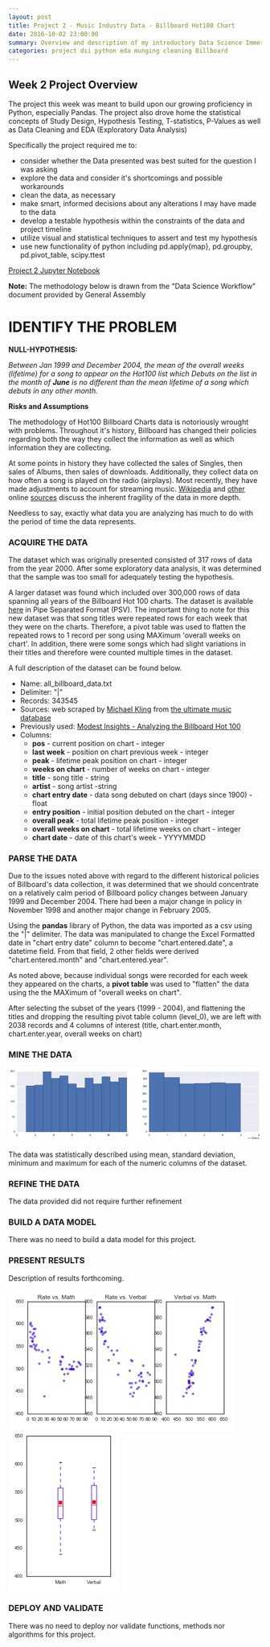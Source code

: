 ```yaml
---
layout: post
title: Project 2 - Music Industry Data - Billboard Hot100 Chart
date: 2016-10-02 23:00:00
summary: Overview and description of my introductory Data Science Immersive project
categories: project dsi python eda munging cleaning Billboard
---
```


Week 2 Project Overview
-----------------------

The project this week was meant to build upon our growing proficiency in Python, especially Pandas. The project also drove home the statistical concepts of Study Design, Hypothesis Testing, T-statistics, P-Values as well as Data Cleaning and EDA (Exploratory Data Analysis)

Specifically the project required me to:

-	consider whether the Data presented was best suited for the question I was asking
-	explore the data and consider it's shortcomings and possible workarounds
-	clean the data, as necessary
-	make smart, informed decisions about any alterations I may have made to the data
-	develop a testable hypothesis within the constraints of the data and project timeline
-	utilize visual and statistical techniques to assert and test my hypothesis
-	use new functionality of python including pd.apply{map}, pd.groupby, pd.pivot\_table, scipy.ttest

[Project 2 Jupyter Notebook](https://github.com/jpfreeley/DSI-NYC-2/blob/master/projects/projects-weekly/project-02/JPF_project_2.ipynb)

**Note:** The methodology below is drawn from the "Data Science Workflow" document provided by General Assembly

IDENTIFY THE PROBLEM
====================

**NULL-HYPOTHESIS:**

*Between Jan 1999 and December 2004, the mean of the overall weeks (lifetime) for a song to appear on the Hot100 list which Debuts on the list in the month of **June** is no different than the mean lifetime of a song which debuts in any other month.*

**Risks and Assumptions**

The methodology of Hot100 Billboard Charts data is notoriously wrought with problems. Throughout it's history, Billboard has changed their policies regarding both the way they collect the information as well as which information they are collecting.

At some points in history they have collected the sales of Singles, then sales of Albums, then sales of downloads. Additionally, they collect data on how often a song is played on the radio (airplays). Most recently, they have made adjustments to account for streaming music. [Wikipedia](https://en.wikipedia.org/wiki/Billboard_Hot_100) and [other](https://theringer.com/billboard-hot-100-singles-chart-broken-313cbe9094b9#.oznojthyp) online  [sources](http://www.npr.org/sections/therecord/2013/08/16/207879695/how-the-hot-100-became-americas-hit-barometer) discuss the inherent fragility of the data in more depth.

Needless to say, exactly what data you are analyzing has much to do with the period of time the data represents.

### ACQUIRE THE DATA

The dataset which was originally presented consisted of 317 rows of data from the year 2000. After some exploratory data analysis, it was determined that the sample was too small for adequately testing the hypothesis.

A larger dataset was found which included over 300,000 rows of data spanning all years of the Billboard Hot 100 charts. The dataset is available [here](http://www.modestinsights.com/wp-content/uploads/2015/03/all_billboard_data.txt) in Pipe Separated Format (PSV). The important thing to note for this new dataset was that song titles were repeated rows for each week that they were on the charts. Therefore, a pivot table was used to flatten the repeated rows to 1 record per song using MAXimum 'overall weeks on chart'. In addition, there were some songs which had slight variations in their titles and therefore were counted multiple times in the dataset.

A full description of the dataset can be found below.

-	Name: all_billboard_data.txt
-	Delimiter: "\|"
-	Records: 343545
-	Sources: web scraped by [Michael Kling][7c9ad3db] from [the ultimate music database](http://www.umdmusic.com/default.asp?Lang=English&Chart=D)
-	Previously used: [Modest Insights - Analyzing the Billboard Hot 100](http://www.modestinsights.com/analyzing-the-billboard-hot-100/)
-	Columns:
	-	**pos** - current position on chart - integer
	-	**last week** - position on chart previous week - integer
	-	**peak** - lifetime peak position on chart - integer
	-	**weeks on chart** - number of weeks on chart - integer
	-	**title** - song title - string
	-	**artist** - song artist -string
	-	**chart entry date** - data song debuted on chart (days since 1900) - float
	-	**entry position** - initial position debuted on the chart - integer
	-	**overall peak** - total lifetime peak position - integer
	-	**overall weeks on chart** - total lifetime weeks on chart - integer
	-	**chart date** - date of this chart's week - YYYYMMDD

  [7c9ad3db]: http://www.modestinsights.com/author/mwklinggmail-com/ "Michael Kling"

### PARSE THE DATA

Due to the issues noted above with regard to the different historical policies of Billboard's data collection, it was determined that we should concentrate on a relatively calm period of Billboard policy changes between January 1999 and December 2004. There had been a major change in policy in November 1998 and another major change in February 2005.

Using the **pandas** library of Python, the data was imported as a csv using the "\|" delimiter. The data was manipulated to change the Excel Formatted date in "chart entry date" column to become "chart.entered.date", a datetime field. From that field, 2 other fields were derived "chart.entered.month" and "chart.entered.year".

As noted above, because individual songs were recorded for each week they appeared on the charts, a **pivot table** was used to "flatten" the data using the the MAXimum of "overall weeks on chart".

After selecting the subset of the years (1999 - 2004), and flattening the titles and dropping the resulting pivot table column (level_0), we are left with 2038 records and 4 columns of interest (title, chart.enter.month, chart.enter.year, overall weeks on chart)

### MINE THE DATA

![](/images/billboard_histograms.png)

The data was statistically described using mean, standard deviation, minimum and maximum for each of the numeric columns of the dataset.

### REFINE THE DATA

The data provided did not require further refinement

### BUILD A DATA MODEL

There was no need to build a data model for this project.

### PRESENT RESULTS

Description of results forthcoming.

![](/images/scatterplots.png) ![](/images/boxplots.png)

### DEPLOY AND VALIDATE

There was no need to deploy nor validate functions, methods nor algorithms for this project.

